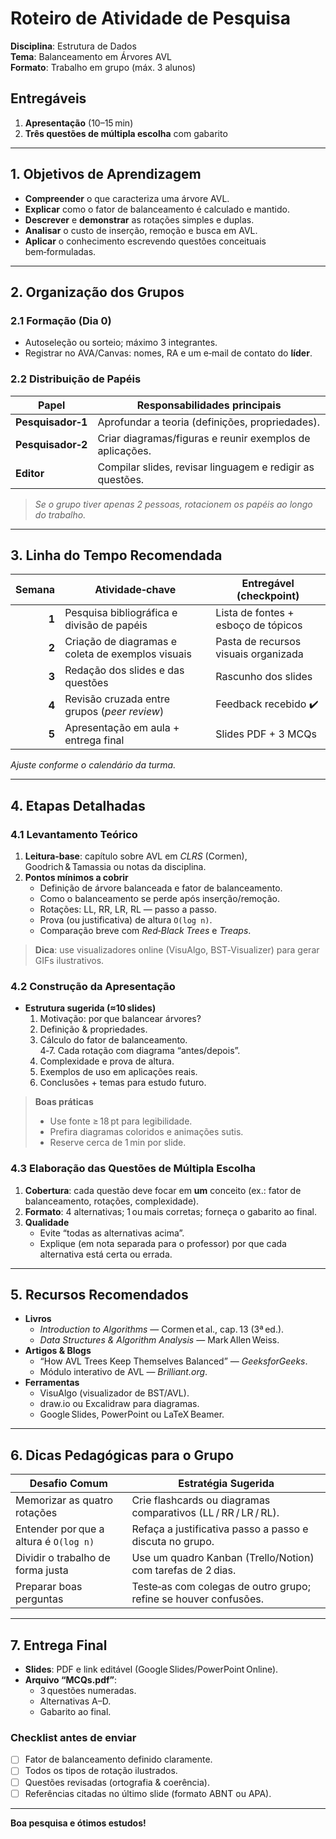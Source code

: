 # Roteiro de Atividade de Pesquisa
**Disciplina**: Estrutura de Dados  
**Tema**: Balanceamento em Árvores AVL  
**Formato**: Trabalho em grupo (máx. 3 alunos)  

## Entregáveis
1. **Apresentação** (10–15 min)  
2. **Três questões de múltipla escolha** com gabarito  

---

## 1. Objetivos de Aprendizagem
- **Compreender** o que caracteriza uma árvore AVL.  
- **Explicar** como o fator de balanceamento é calculado e mantido.  
- **Descrever** e **demonstrar** as rotações simples e duplas.  
- **Analisar** o custo de inserção, remoção e busca em AVL.  
- **Aplicar** o conhecimento escrevendo questões conceituais bem‑formuladas.  

---

## 2. Organização dos Grupos
### 2.1 Formação (Dia 0)
- Autoseleção ou sorteio; máximo 3 integrantes.  
- Registrar no AVA/Canvas: nomes, RA e um e‑mail de contato do **líder**.  

### 2.2 Distribuição de Papéis  
| Papel | Responsabilidades principais |
|-------|------------------------------|
| **Pesquisador‑1** | Aprofundar a teoria (definições, propriedades). |
| **Pesquisador‑2** | Criar diagramas/figuras e reunir exemplos de aplicações. |
| **Editor** | Compilar slides, revisar linguagem e redigir as questões. |

> *Se o grupo tiver apenas 2 pessoas, rotacionem os papéis ao longo do trabalho.*

---

## 3. Linha do Tempo Recomendada
| Semana | Atividade‑chave | Entregável (checkpoint) |
|-------:|-----------------|-------------------------|
| **1** | Pesquisa bibliográfica e divisão de papéis | Lista de fontes + esboço de tópicos |
| **2** | Criação de diagramas e coleta de exemplos visuais | Pasta de recursos visuais organizada |
| **3** | Redação dos slides e das questões | Rascunho dos slides |
| **4** | Revisão cruzada entre grupos (*peer review*) | Feedback recebido ✔️ |
| **5** | Apresentação em aula + entrega final | Slides PDF + 3 MCQs |

*Ajuste conforme o calendário da turma.*

---

## 4. Etapas Detalhadas

### 4.1 Levantamento Teórico
1. **Leitura‑base**: capítulo sobre AVL em *CLRS* (Cormen), Goodrich & Tamassia ou notas da disciplina.  
2. **Pontos mínimos a cobrir**  
   - Definição de árvore balanceada e fator de balanceamento.  
   - Como o balanceamento se perde após inserção/remoção.  
   - Rotações: LL, RR, LR, RL — passo a passo.  
   - Prova (ou justificativa) de altura `O(log n)`.  
   - Comparação breve com *Red‑Black Trees* e *Treaps*.  

> **Dica**: use visualizadores online (VisuAlgo, BST‑Visualizer) para gerar GIFs ilustrativos.

### 4.2 Construção da Apresentação
- **Estrutura sugerida (≈10 slides)**  
  1. Motivação: por que balancear árvores?  
  2. Definição & propriedades.  
  3. Cálculo do fator de balanceamento.  
  4‑7. Cada rotação com diagrama “antes/depois”.  
  8. Complexidade e prova de altura.  
  9. Exemplos de uso em aplicações reais.  
  10. Conclusões + temas para estudo futuro.  

> **Boas práticas**  
> - Use fonte ≥ 18 pt para legibilidade.  
> - Prefira diagramas coloridos e animações sutis.  
> - Reserve cerca de 1 min por slide.

### 4.3 Elaboração das Questões de Múltipla Escolha
1. **Cobertura**: cada questão deve focar em **um** conceito (ex.: fator de balanceamento, rotações, complexidade).  
2. **Formato**: 4 alternativas; 1 ou mais corretas; forneça o gabarito ao final.  
3. **Qualidade**  
   - Evite “todas as alternativas acima”.  
   - Explique (em nota separada para o professor) por que cada alternativa está certa ou errada.  

---

## 5. Recursos Recomendados
- **Livros**  
  - *Introduction to Algorithms* — Cormen et al., cap. 13 (3ª ed.).  
  - *Data Structures & Algorithm Analysis* — Mark Allen Weiss.  
- **Artigos & Blogs**  
  - “How AVL Trees Keep Themselves Balanced” — *GeeksforGeeks*.  
  - Módulo interativo de AVL — *Brilliant.org*.  
- **Ferramentas**  
  - VisuAlgo (visualizador de BST/AVL).  
  - draw.io ou Excalidraw para diagramas.  
  - Google Slides, PowerPoint ou LaTeX Beamer.  

---

## 6. Dicas Pedagógicas para o Grupo
| Desafio Comum | Estratégia Sugerida |
|---------------|---------------------|
| Memorizar as quatro rotações | Crie flashcards ou diagramas comparativos (LL / RR / LR / RL). |
| Entender por que a altura é `O(log n)` | Refaça a justificativa passo a passo e discuta no grupo. |
| Dividir o trabalho de forma justa | Use um quadro Kanban (Trello/Notion) com tarefas de 2 dias. |
| Preparar boas perguntas | Teste‑as com colegas de outro grupo; refine se houver confusões. |

---

## 7. Entrega Final
- **Slides**: PDF e link editável (Google Slides/PowerPoint Online).  
- **Arquivo “MCQs.pdf”**:  
  - 3 questões numeradas.  
  - Alternativas A–D.  
  - Gabarito ao final.  

### Checklist antes de enviar
- [ ] Fator de balanceamento definido claramente.  
- [ ] Todos os tipos de rotação ilustrados.  
- [ ] Questões revisadas (ortografia & coerência).  
- [ ] Referências citadas no último slide (formato ABNT ou APA).  

---

**Boa pesquisa e ótimos estudos!**
